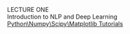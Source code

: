 LECTURE ONE<br>
Introduction to NLP and Deep Learning<br>
[Python\Numpy\Scipy\Matplotlib Tutorials](http://cs231n.github.io/python-numpy-tutorial/)
